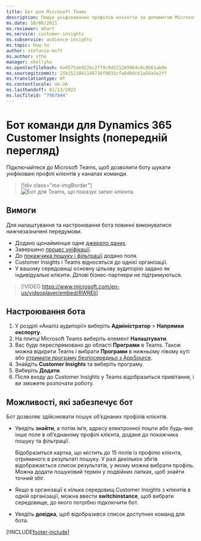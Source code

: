 ```yaml
---
title: Бот для Microsoft Teams
description: Пошук уніфікованих профілів клієнтів за допомогою Microsoft Teams з допомогою бота.
ms.date: 10/08/2021
ms.reviewer: mhart
ms.service: customer-insights
ms.subservice: audience-insights
ms.topic: how-to
author: stefanie-msft
ms.author: sthe
manager: shellyha
ms.openlocfilehash: 6a9575de922bc2ff9c9d2212b99b4c0c8b61ab0e
ms.sourcegitcommit: 15b1521041149716f8031cfa6d0dc61a56a5e2ff
ms.translationtype: HT
ms.contentlocale: uk-UA
ms.lasthandoff: 01/13/2022
ms.locfileid: "7967844"
---
```

# <a name="teams-bot-for-dynamics-365-customer-insights-preview"></a>Бот команди для Dynamics 365 Customer Insights (попередній перегляд)

Підключайтеся до Microsoft Teams, щоб дозволити боту шукати уніфіковані профілі клієнтів у каналах команди.

> [!div class="mx-imgBorder"]
> ![Бот для Teams, що показує запис клієнта.](media/teams-bot.png "Бот для Teams, що показує запис клієнта")

## <a name="prerequisites"></a>Вимоги

Для налаштування та настроювання бота повинні виконуватися нижчезазначені передумови.

- Додано щонайменше одне [джерело даних](data-sources.md).
- Завершено [процес уніфікації](data-unification.md).
- До [покажчика пошуку і фільтрації](search-filter-index.md) додано поля.
- Customer Insights і Teams відносяться до однієї організації.
- У вашому середовищі основну цільову аудиторію задано як індивідуальні клієнти. Ділові бізнес-партнери не підтримуються.


> [!VIDEO https://www.microsoft.com/en-us/videoplayer/embed/RWRElj]
## <a name="configure-the-bot"></a>Настроювання бота

1. У розділі «Аналіз аудиторії» виберіть **Адміністратор** > **Напрямки експорту**.
1. На плитці Microsoft Teams виберіть елемент **Налаштувати**.
1. Вас буде переспрямовано до області **Програми** в Teams. Також можна відкрити Teams і вибрати **Програми** в нижньому лівому куті або [отримати програму безпосередньо з AppSource](https://go.microsoft.com/fwlink/?linkid=2124104).
1. Знайдіть **Customer Insights** та виберіть програму.
1. Виберіть **Додати**.
1. Після входу до Customer Insights у Teams відобразиться привітання, і ви зможете розпочати роботу.

## <a name="things-you-can-do-with-the-bot"></a>Можливості, які забезпечує бот

Бот дозволяє здійснювати пошук об’єднаних профілів клієнтів.

- Уведіть **знайти**, а потім ім’я, адресу електронної пошти або будь-яке інше поле в об’єднаному профілі клієнта, додане до покажчика пошуку та фільтрації.

  Відобразиться картка, що містить до 15 полів із профілю клієнта, отриманого в результаті пошуку. У разі декількох збігів відображається список результатів, у якому можна вибрати профіль. Можна додати пошуковий термін у подвійних лапках, щоб знайти точний збіг.

- Якщо в організації є кілька середовищ Customer Insights з клієнтів в одній організації, можна ввести **switchinstance**, щоб вибрати середовище, до якого потрібно підключити бот.

- Уведіть **довідка**, щоб відобразився список доступних команд для бота.  


[!INCLUDE[footer-include](../includes/footer-banner.md)]